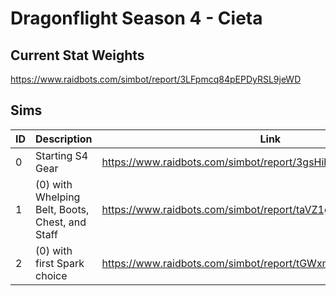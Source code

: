 # Dragonflight Season 4 - Cieta

## Current Stat Weights

https://www.raidbots.com/simbot/report/3LFpmcq84pEPDyRSL9jeWD

## Sims

| ID  | Description                                     | Link                                                          | Result               |
| --- | ----------------------------------------------- | ------------------------------------------------------------- | -------------------- |
| 0   | Starting S4 Gear                                | https://www.raidbots.com/simbot/report/3gsHikAkV2hpTWoVEKs222 |                      |
| 1   | (0) with Whelping Belt, Boots, Chest, and Staff | https://www.raidbots.com/simbot/report/taVZ1g9Du22hisrDmZN5i3 | All Crit/Vers        |
| 2   | (0) with first Spark choice                     | https://www.raidbots.com/simbot/report/tGWxmtWXfbF3jLLmK6QUwX | Cloak with Crit/Vers |
